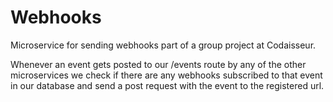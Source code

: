 # Webhooks
Microservice for sending webhooks part of a group project at Codaisseur.

Whenever an event gets posted to our /events route by any of the other microservices we check if there are any webhooks subscribed
to that event in our database and send a post request with the event to the registered url.
